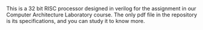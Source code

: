 This is a 32 bit RISC processor designed in verilog for the assignment in our Computer Architecture Laboratory course. The only pdf file in the repository is its specifications, and you can study it to know more. 